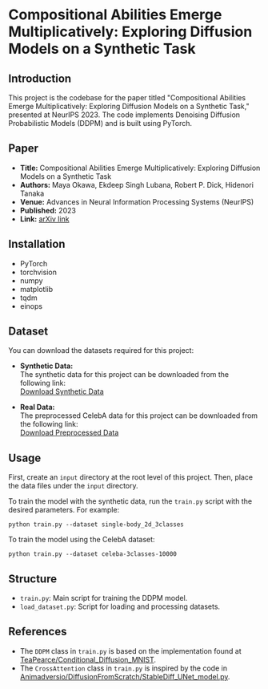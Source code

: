 # Compositional Abilities Emerge Multiplicatively: Exploring Diffusion Models on a Synthetic Task 

## Introduction
This project is the codebase for the paper titled "Compositional Abilities Emerge Multiplicatively: Exploring Diffusion Models on a Synthetic Task," presented at NeurIPS 2023. The code implements Denoising Diffusion Probabilistic Models (DDPM) and is built using PyTorch.

## Paper
- **Title:** Compositional Abilities Emerge Multiplicatively: Exploring Diffusion Models on a Synthetic Task 
- **Authors:** Maya Okawa, Ekdeep Singh Lubana, Robert P. Dick, Hidenori Tanaka 
- **Venue:** Advances in Neural Information Processing Systems (NeurIPS)
- **Published:** 2023 
- **Link:** [arXiv link](https://arxiv.org/abs/2310.09336)

## Installation
- PyTorch
- torchvision
- numpy
- matplotlib
- tqdm
- einops

## Dataset 

You can download the datasets required for this project: 

- **Synthetic Data:**  
  The synthetic data for this project can be downloaded from the following link:  
  [Download Synthetic Data](https://www.dropbox.com/scl/fi/6zzb5h4bly2gbignwn4yz/single-body_2d_3classes.zip?rlkey=0uizen48trsl6cm4oaui2ze41&dl=0)

- **Real Data:**  
  The preprocessed CelebA data for this project can be downloaded from the following link:  
  [Download Preprocessed Data](https://www.dropbox.com/scl/fi/kikre4mhv3iipzxuytbrb/celeba-3classes-10000.zip?rlkey=4gllwowbxs6vers9abcoraz5g&dl=0)


## Usage
First, create an `input` directory at the root level of this project. Then, place the data files under the `input` directory.

To train the model with the synthetic data, run the `train.py` script with the desired parameters. For example:

`python train.py --dataset single-body_2d_3classes`

To train the model using the CelebA dataset:

`python train.py --dataset celeba-3classes-10000`


## Structure
- `train.py`: Main script for training the DDPM model.
- `load_dataset.py`: Script for loading and processing datasets.


## References
- The `DDPM` class in `train.py` is based on the implementation found at [TeaPearce/Conditional_Diffusion_MNIST](https://github.com/TeaPearce/Conditional_Diffusion_MNIST/blob/main/script.py).
- The `CrossAttention` class in `train.py` is inspired by the code in [Animadversio/DiffusionFromScratch/StableDiff_UNet_model.py](https://github.com/Animadversio/DiffusionFromScratch/blob/master/StableDiff_UNet_model.py).


